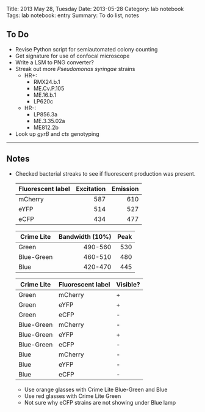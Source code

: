 Title: 2013 May 28, Tuesday
Date: 2013-05-28
Category: lab notebook
Tags: lab notebook: entry
Summary: To do list, notes

## To Do ##

- Revise Python script for semiautomated colony counting
- Get signature for use of confocal microscope
- Write a LSM to PNG converter?
- Streak out more _Pseudomonas syringae_ strains
    - HR+:
        - RMX24.b.1
        - ME.Cv.P.105
        - ME.16.b.1
        - LP620c
    - HR-:
        - LP856.3a
        - ME.3.35.02a
        - ME812.2b
- Look up _gyrB_ and _cts_ genotyping

***

## Notes ##

- Checked bacterial streaks to see if fluorescent production was present.

  Fluorescent label | Excitation | Emission
  ------------------|-----------:|---------:
  mCherry           |         587|       610
  eYFP              |         514|       527
  eCFP              |         434|       477

  Crime Lite | Bandwidth (10%) | Peak
  -----------|----------------:|-----:
  Green      |          490-560|   530
  Blue-Green |          460-510|   480
  Blue       |          420-470|   445  

  Crime Lite | Fluorescent label | Visible?
  -----------|-------------------|----------
  Green      |mCherry            |+
  Green      |eYFP               |+
  Green      |eCFP               |-
  Blue-Green |mCherry            |-
  Blue-Green |eYFP               |+
  Blue-Green |eCFP               |-
  Blue       |mCherry            |-
  Blue       |eYFP               |-
  Blue       |eCFP               |-

  - Use orange glasses with Crime Lite Blue-Green and Blue
  - Use red glasses with Crime Lite Green
  - Not sure why eCFP strains are not showing under Blue lamp 
